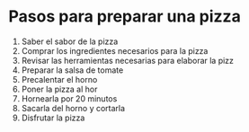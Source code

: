 # Pasos para preparar una pizza

1. Saber el sabor de la pizza
2. Comprar los ingredientes necesarios para la pizza
3. Revisar las herramientas necesarias para elaborar la pizz
4. Preparar la salsa de tomate 
5. Precalentar el horno 
65. Poner la pizza al hor
7. Hornearla por 20 minutos 
8. Sacarla del horno y cortarla
9. Disfrutar la pizza

